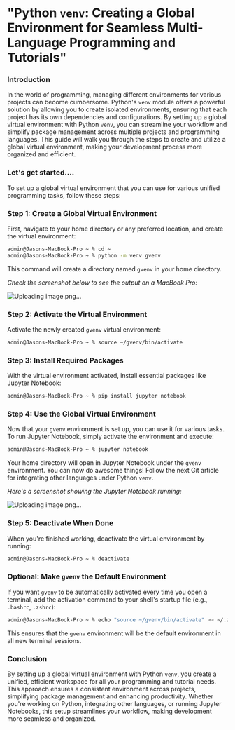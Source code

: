 # **"Python `venv`: Creating a Global Environment for Seamless Multi-Language Programming and Tutorials"**

### Introduction

In the world of programming, managing different environments for various projects can become cumbersome. Python's `venv` module offers a powerful solution by allowing you to create isolated environments, ensuring that each project has its own dependencies and configurations. By setting up a global virtual environment with Python `venv`, you can streamline your workflow and simplify package management across multiple projects and programming languages. This guide will walk you through the steps to create and utilize a global virtual environment, making your development process more organized and efficient.

### Let's get started....

To set up a global virtual environment that you can use for various unified programming tasks, follow these steps:

### Step 1: Create a Global Virtual Environment
First, navigate to your home directory or any preferred location, and create the virtual environment:

```bash
admin@Jasons-MacBook-Pro ~ % cd ~
admin@Jasons-MacBook-Pro ~ % python -m venv gvenv
```

This command will create a directory named `gvenv` in your home directory.

*Check the screenshot below to see the output on a MacBook Pro:*

![Uploading image.png…]()

### Step 2: Activate the Virtual Environment
Activate the newly created `gvenv` virtual environment:

```bash
admin@Jasons-MacBook-Pro ~ % source ~/gvenv/bin/activate
```

### Step 3: Install Required Packages
With the virtual environment activated, install essential packages like Jupyter Notebook:

```bash
admin@Jasons-MacBook-Pro ~ % pip install jupyter notebook
```

### Step 4: Use the Global Virtual Environment
Now that your `gvenv` environment is set up, you can use it for various tasks. To run Jupyter Notebook, simply activate the environment and execute:

```bash
admin@Jasons-MacBook-Pro ~ % jupyter notebook
```

Your home directory will open in Jupyter Notebook under the `gvenv` environment. You can now do awesome things! Follow the next Git article for integrating other languages under Python `venv`.

*Here's a screenshot showing the Jupyter Notebook running:*

![Uploading image.png…]()


### Step 5: Deactivate When Done
When you're finished working, deactivate the virtual environment by running:

```bash
admin@Jasons-MacBook-Pro ~ % deactivate
```

### Optional: Make `gvenv` the Default Environment
If you want `gvenv` to be automatically activated every time you open a terminal, add the activation command to your shell's startup file (e.g., `.bashrc`, `.zshrc`):

```bash
admin@Jasons-MacBook-Pro ~ % echo "source ~/gvenv/bin/activate" >> ~/.zshrc
```

This ensures that the `gvenv` environment will be the default environment in all new terminal sessions.

### Conclusion
By setting up a global virtual environment with Python `venv`, you create a unified, efficient workspace for all your programming and tutorial needs. This approach ensures a consistent environment across projects, simplifying package management and enhancing productivity. Whether you're working on Python, integrating other languages, or running Jupyter Notebooks, this setup streamlines your workflow, making development more seamless and organized.
